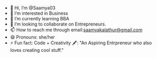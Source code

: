- 👋 Hi, I’m @Saamya03
- 👀 I’m interested in Business
- 🌱 I’m currently learning BBA
- 💞️ I’m looking to collaborate on Entrepreneurs.
- 📫 How to reach me through email:saamyakalathur@gmail.com
- 😄 Pronouns: she/her
- ⚡ Fun fact: Code + Creativity 🖋️: "An Aspiring Entrpreneur who also loves creating cool stuff."

<!---
Saamya03/Saamya03 is a ✨ special ✨ repository because its `README.md` (this file) appears on your GitHub profile.
You can click the Preview link to take a look at your changes.
--->
